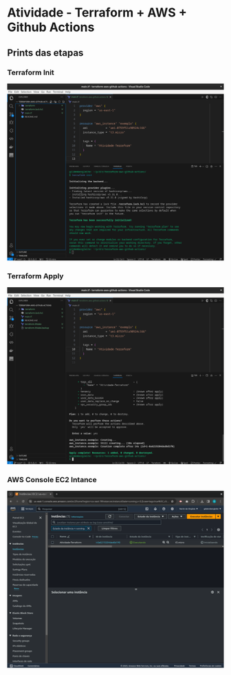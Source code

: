 # Atividade - Terraform + AWS + Github Actions

## Prints das etapas

### Terraform Init
![](prints/Screenshot%20from%202023-12-17%2019-05-01.png)

### Terraform Apply
![](prints/Screenshot%20from%202023-12-17%2019-13-28.png)

### AWS Console EC2 Intance
![](prints/Screenshot%20from%202023-12-17%2019-13-42.png)